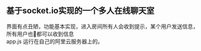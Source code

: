 ## 基于socket.io实现的一个多人在线聊天室
界面有点丑陋，功能基本实现，进入房间所有人会收到提示，某个用户发送信息，所有用户也都可以收到信息    
app.js 运行在自己的阿里云服务器上的。
